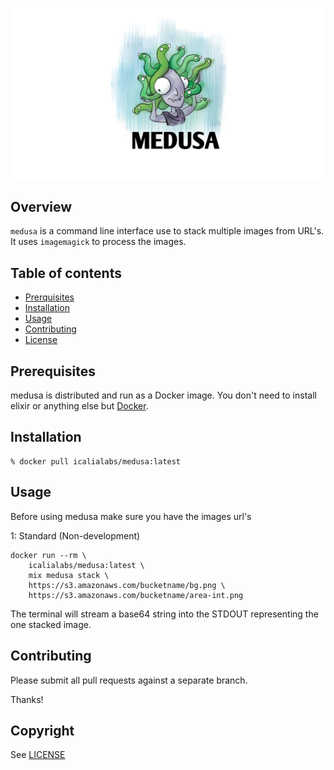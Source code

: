 ![Medusa](medusa.jpg)

## Overview

`medusa` is a command line interface use to stack multiple images from URL's. It uses `imagemagick` to process the images.

## Table of contents

- [Prerquisites](#prerequisites)
- [Installation](#installation)
- [Usage](#usage)
- [Contributing](#contributing)
- [License](#license)

## Prerequisites

medusa is distributed and run as a Docker image. You don't need to install elixir or anything else but [Docker](https://docker.io).

## Installation

```console
% docker pull icalialabs/medusa:latest
```

## Usage

Before using medusa make sure you have the images url's

1: Standard (Non-development)

```console
docker run --rm \
	icalialabs/medusa:latest \
	mix medusa stack \
	https://s3.amazonaws.com/bucketname/bg.png \
	https://s3.amazonaws.com/bucketname/area-int.png
```
  
The terminal will stream a base64 string into the STDOUT representing the one stacked image.


## Contributing

Please submit all pull requests against a separate branch.

Thanks!

## Copyright

See [LICENSE]()

